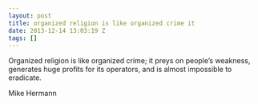 ```yaml
---
layout: post
title: organized religion is like organized crime it
date: 2013-12-14 13:03:19 Z
tags: []
---
```

Organized religion is like organized crime; it preys on people’s weakness, generates huge profits for its operators, and is almost impossible to eradicate.

Mike Hermann

